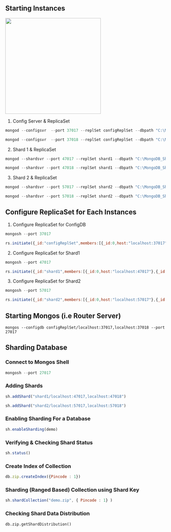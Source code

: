 ## Starting Instances 

<img align="center" width="300"  src='./'/>

1. Config Server & ReplicaSet
```javascript
mongod --configsvr  --port 37017 --replSet configReplSet --dbpath "C:\MongoDB_Sharding\cfg"
```

```javascript
mongod --configsvr  --port 37018 --replSet configReplSet --dbpath "C:\MongoDB_Sharding\cfg_repl"
```


2. Shard 1 & ReplicaSet
```javascript
mongod --shardsvr --port 47017 --replSet shard1 --dbpath "C:\MongoDB_Sharding\shd1"
```

```javascript
mongod --shardsvr --port 47018 --replSet shard1 --dbpath "C:\MongoDB_Sharding\shd1_repl"
```


3. Shard 2 & ReplicaSet
```javascript
mongod --shardsvr --port 57017 --replSet shard2 --dbpath "C:\MongoDB_Sharding\shd2"
```

```javascript
mongod --shardsvr --port 57018 --replSet shard2 --dbpath "C:\MongoDB_Sharding\shd2_repl"
```


## Configure ReplicaSet for Each Instances

1. Configure ReplicaSet for ConfigDB
```javascript
mongosh --port 37017
```

```javascript
rs.initiate({_id:"configReplSet",members:[{_id:0,host:"localhost:37017"},{_id:1,host:"localhost:37018"}]})
```


2. Configure ReplicaSet for Shard1
```javascript
mongosh --port 47017
```

```javascript
rs.initiate({_id:"shard1",members:[{_id:0,host:"localhost:47017"},{_id:1,host:"localhost:47018"}]})
```


3. Configure ReplicaSet for Shard2
```javascript
mongosh --port 57017
```

```javascript
rs.initiate({_id:"shard2",members:[{_id:0,host:"localhost:57017"},{_id:1,host:"localhost:57018"}]})
```



## Starting Mongos (i.e Router Server)
```
mongos --configdb configReplSet/localhost:37017,localhost:37018 --port 27017
```


## Sharding Database
### Connect to Mongos Shell 
```javascript
mongosh --port 27017
```

### Adding Shards
```javascript
sh.addShard("shard1/localhost:47017,localhost:47018")
```

```javascript
sh.addShard("shard2/localhost:57017,localhost:57018")
```
### Enabling Sharding For a Database
```javascript
sh.enableSharding(demo)
```

### Verifying & Checking Shard Status
```javascript
sh.status()
```

### Create Index of Collection 
```javascript      
db.zip.createIndex({Pincode : 1})
```
### Sharding (Ranged Based) Collection using Shard Key 
```javascript
sh.shardCollection("demo.zip", { Pincode : 1} )
```
 
### Checking Shard Data Distribution
```
db.zip.getShardDistribution()
```


